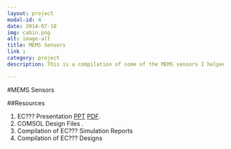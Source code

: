 ```yaml
---
layout: project
modal-id: 4
date: 2014-07-18
img: cabin.png
alt: image-alt
title: MEMS Sensors
link :
category: project
description: This is a compilation of some of the MEMS sensors I helped analyzed as a part of my coursework.

---
```

#MEMS Sensors

##Resources

1. EC??? Presentation [PPT]() [PDF]().
2. COMSOL Design Files []().
3. Compilation of EC??? Simulation Reports
4. Compilation of EC??? Designs

